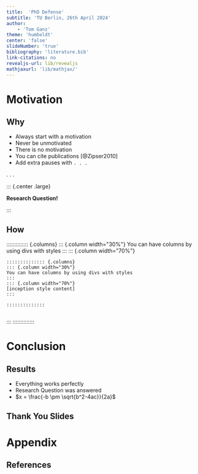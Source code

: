 ```yaml
---
title:  'PhD Defense'
subtitle: 'TU Berlin, 26th April 2024'
author: 
    - 'Tom Ganz'
theme: 'humboldt'
center: 'false'
slideNumber: 'true'
bibliography: 'literature.bib'
link-citations: no
revealjs-url: lib/revealjs
mathjaxurl: 'lib/mathjax/'
---
```


# Motivation

## Why

- Always start with a motivation
- Never be unmotivated
- There is no motivation
- You can cite publications [@Zipser2010]
- Add extra pauses with `. . . `

. . . 

::: {.center .large}

**Research Question!**

:::

## How

:::::::::::::: {.columns}
::: {.column width="30%"}
You can have columns by using divs with styles
:::
::: {.column width="70%"}

```
:::::::::::::: {.columns}
::: {.column width="30%"}
You can have columns by using divs with styles
:::
::: {.column width="70%"}
[inception style content]
:::

::::::::::::::


```


:::
::::::::::::::

# Conclusion

## Results

- Everything works perfectly
- Research Question was answered
- $x =  \frac{-b \pm \sqrt{b^2-4ac}}{2a}$

## Thank You Slides

# Appendix

## References
